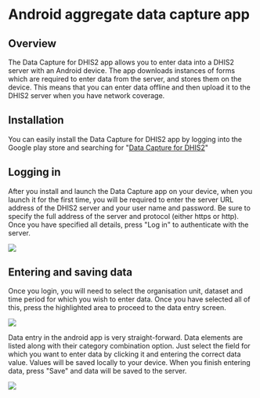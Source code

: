 # Android aggregate data capture app

<!--DHIS2-SECTION-ID:android_aggregate-->

## Overview

<!--DHIS2-SECTION-ID:android_overview-->

The Data Capture for DHIS2 app allows you to enter data into a DHIS2
server with an Android device. The app downloads instances of forms
which are required to enter data from the server, and stores them on the
device. This means that you can enter data offline and then upload it to
the DHIS2 server when you have network coverage.

## Installation

<!--DHIS2-SECTION-ID:android_installation-->

You can easily install the Data Capture for DHIS2 app by logging into
the Google play store and searching for "[Data Capture for
DHIS2](https://play.google.com/store/apps/details?id=dhis2hiv.mobile)"

## Logging in

<!--DHIS2-SECTION-ID:android_logging_in-->

After you install and launch the Data Capture app on your device, when
you launch it for the first time, you will be required to enter the
server URL address of the DHIS2 server and your user name and password.
Be sure to specify the full address of the server and protocol (either
https or http). Once you have specified all details, press "Log in" to
authenticate with the server.


![](resources/images/android/dc/android_dc_login.png)

## Entering and saving data

<!--DHIS2-SECTION-ID:android_entering_data-->

Once you login, you will need to select the organisation unit, dataset
and time period for which you wish to enter data. Once you have selected
all of this, press the highlighted area to proceed to the data entry
screen.


![](resources/images/android/dc/android_dc_select.png)

Data entry in the android app is very straight-forward. Data elements
are listed along with their category combination option. Just select the
field for which you want to enter data by clicking it and entering the
correct data value. Values will be saved locally to your device. When
you finish entering data, press "Save" and data will be saved to the
server.

![](resources/images/android/dc/android_dc_enter.png)

